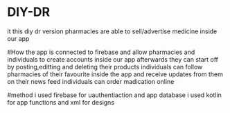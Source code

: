 # DIY-DR
it this diy dr version pharmacies are able to sell/advertise medicine inside our app 

#How
the app is connected to firebase and allow pharmacies and individuals to create accounts inside our app
afterwards they can start off by posting,editting and deleting their products
individuals can follow pharmacies of their favourite inside the app and receive updates from them on their news feed
individuals can order madication online

#method 
i used firebase for uauthentiaction and app database
i used kotlin for app functions and xml for designs
